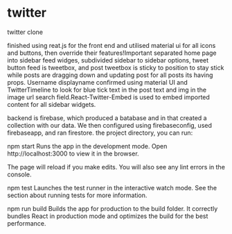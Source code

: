 # twitter
twitter clone

finished using reat.js for the front end and utilised material ui for all icons and buttons, 
then override their features!Important separated home page into sidebar feed widges, subdivided 
sidebar to sidebar options, tweet button feed is tweetbox, and post tweetbox is sticky to position 
to stay stick while posts are dragging down and updating post for all posts its having props. 
Username displayname confirmed using material UI and TwitterTimeline to look for blue tick text in 
the post text and img in the image url search field.React-Twitter-Embed is used to embed imported content for all sidebar widgets.

backend is firebase, which produced a batabase and in that created a collection with our data.
We then configured using firebaseconfig, used firebaseapp, and ran firestore. 
the project directory, you can run:

npm start
Runs the app in the development mode.
Open http://localhost:3000 to view it in the browser.

The page will reload if you make edits.
You will also see any lint errors in the console.

npm test
Launches the test runner in the interactive watch mode.
See the section about running tests for more information.

npm run build
Builds the app for production to the build folder.
It correctly bundles React in production mode and optimizes the build for the best performance.
